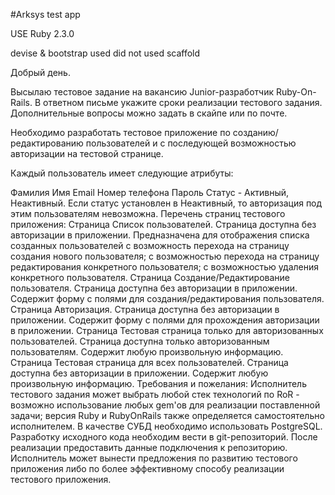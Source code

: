 #Arksys test app

USE Ruby 2.3.0

devise & bootstrap used
did not used scaffold


Добрый день.

Высылаю тестовое задание на вакансию Junior-разработчик Ruby-On-Rails.
В ответном письме укажите сроки реализации тестового задания.
Дополнительные вопросы можно задать в скайпе или по почте.

Необходимо разработать тестовое приложение по созданию/редактированию пользователей и с последующей возможностью авторизации на тестовой странице.

Каждый пользователь имеет следующие атрибуты:

Фамилия
Имя
Email
Номер телефона
Пароль
Статус - Активный, Неактивный. Если статус установлен в Неактивный, то авторизация под этим пользователям невозможна.
Перечень страниц тестового приложения:
Страница Список пользователей. Страница доступна без авторизации в приложении. Предназначена для отображения списка созданных пользователей с возможность перехода на страницу создания нового пользователя; с возможностью перехода на страницу редактирования конкретного пользователя; с возможностью удаления конкретного пользователя.
Страница Создание/Редактирование пользователя. Страница доступна без авторизации в приложении. Содержит форму с полями для создания/редактирования пользователя.
Страница Авторизация. Страница доступна без авторизации в приложении. Содержит форму с полями для прохождения авторизации в приложении.
Страница Тестовая страница только для авторизованных пользователей. Страница доступна только авторизованным пользователям. Содержит любую произвольную информацию.
Страница Тестовая страница для всех пользователей. Страница доступна без авторизации в приложении. Содержит любую произвольную информацию.
Требования и пожелания:
Исполнитель тестового задания может выбрать любой стек технологий по RoR - возможно использование любых gem'ов для реализации поставленной задачи; версия Ruby и RubyOnRails также определяется самостоятельно исполнителем.
В качестве СУБД необходимо использовать PostgreSQL.
Разработку исходного кода необходим вести в git-репозиторий. После реализации предоставить данные подключения к репозиторию.
Исполнитель может вынести предложения по развитию тестового приложения либо по более эффективному способу реализации тестового приложения.